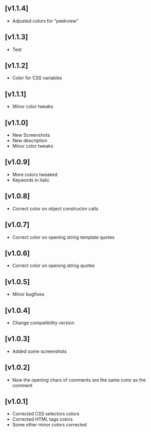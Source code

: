 ## [v1.1.4]
- Adjusted colors for "peekview"

## [v1.1.3]
- Test

## [v1.1.2]
- Color for CSS variables

## [v1.1.1]
- Minor color tweaks

## [v1.1.0]
- New Screenshots
- New description
- Minor color tweaks

## [v1.0.9]
- More colors tweaked
- Keywords in italic

## [v1.0.8]
- Correct color on object constructor calls

## [v1.0.7]
- Correct color on opening string template quotes

## [v1.0.6]
- Correct color on opening string quotes

## [v1.0.5]
- Minor bugfixes

## [v1.0.4]
- Change compatibility version

## [v1.0.3]
- Added some screenshots

## [v1.0.2]
- Now the opening chars of comments are the same color as the comment

## [v1.0.1]
- Corrected CSS selectors colors
- Corrected HTML tags colors
- Some other minor colors corrected

